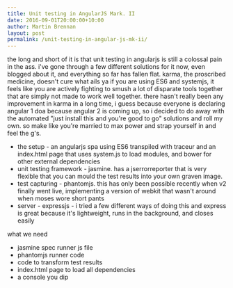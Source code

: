 ```yaml
---
title: Unit testing in AngularJS Mark. II
date: 2016-09-01T20:00:00+10:00
author: Martin Brennan
layout: post
permalink: /unit-testing-in-angular-js-mk-ii/
---
```


the long and short of it is that unit testing in angularjs is still a colossal pain in the ass. i've gone through a few different solutions for it now, even blogged about it, and everything so far has fallen flat. karma, the proscribed medicine, doesn't cure what ails ya if you are using ES6 and systemjs, it feels like you are actively fighting to smush a lot of disparate tools together that are simply not made to work well together. there hasn't really been any improvement in karma in a long time, i guess because everyone is declaring angular 1 doa because angular 2 is coming up, so i decided to do away with the automated "just install this and you're good to go" solutions and roll my own. so make like you're married to max power and strap yourself in and feel the g's.

- the setup - an angularjs spa using ES6 transpiled with traceur and an index.html page that uses system.js to load modules, and bower for other external dependencies
- unit testing framework - jasmine. has a jserrorreporter that is very flexible that you can mould the test results into your own graven image.
- test capturing - phantomjs. this has only been possible recently when v2 finally went live, implementing a version of webkit that wasn't around when moses wore short pants
- server - expressjs - i tried a few different ways of doing this and express is great because it's lightweight, runs in the background, and closes easily

what we need

- jasmine spec runner js file
- phantomjs runner code
- code to transform test results
- index.html page to load all dependencies
- a console you dip
